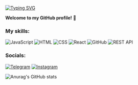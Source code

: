 [![Typing SVG](https://readme-typing-svg.demolab.com?font=Fira+Code&weight=600&size=24&pause=1000&width=435&lines=Hello%2C+I%60m+Frontend+Developer+)](https://git.io/typing-svg)

**Welcome to my GitHub profile!** 🌟

### My skills:

![JavaScript](https://img.shields.io/badge/-JavaScript-090909?style=for-the-badge&logo=JavaScript&logoColor=E9D54D)
![HTML](https://img.shields.io/badge/-HTML-090909?style=for-the-badge&logo=html5&logoColor=E34F26)
![CSS](https://img.shields.io/badge/-CSS-090909?style=for-the-badge&logo=CSS3&logoColor=1572B6)
![React](https://img.shields.io/badge/-React-090909?style=for-the-badge&logo=react&logoColor=61DAFB)
![GitHub](https://img.shields.io/badge/-GitHub-090909?style=for-the-badge&logo=GitHub&logoColor=white)
![REST API](https://img.shields.io/badge/-REST%20API-090909?style=for-the-badge&logo=API&logoColor=white)

### Socials:

[![Telegram](https://img.shields.io/badge/-Telegram-090909?style=for-the-badge&logo=telegram&logoColor=27A0D9)](https://t.me/Sdovi_Money)
[![Instagram](https://img.shields.io/badge/-Instagram-090909?style=for-the-badge&logo=instagram&logoColor=B4068E)](https://www.instagram.com/sdovi_money/)

![Anurag's GitHub stats](https://github-readme-stats.vercel.app/api?username=sdovi&show_icons=true&theme=radical)
